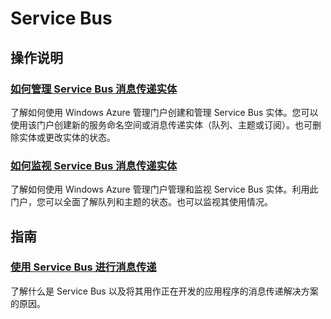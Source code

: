<div class="dev-center" style="margin-top: 25px;">
<h1>Service Bus</h1>
<div style="display:none" class="hero">
<h1>提供针对基于云的服务和应用程序的安全和标识管理。</h1>
<div style="cursor: pointer; background-image: url('/media/manage_generic.png')!important;" class="video" onclick="document.location.href='http://go.microsoft.com/fwlink/p/?LinkID=256437'"><span class="icon">播放视频</span></div>
<div class="left-cont"><br />
<h2>观看该视频以了解有关现在可使用的 Windows Azure Active Directory 功能的更多信息。</h2>
<br /><br /><a href="https://manage.windowsazure.cn" class="site-arrowlink-dev">登录到管理门户<br /></a></div>
</div>
<div class="dev-articles">
<h2>操作说明</h2>
<div class="article green">
<h3><a href="/zh-cn/manage/services/service-bus/manage-service-bus-messaging-entities/">如何管理 Service Bus 消息传递实体 </a></h3>
<p>了解如何使用 Windows Azure 管理门户创建和管理 Service Bus 实体。您可以使用该门户创建新的服务命名空间或消息传递实体（队列、主题或订阅）。也可删除实体或更改实体的状态。</p>
</div>
<div class="article red">
<h3><a href="/zh-cn/manage/services/service-bus/monitor-service-bus-messaging-entities/">如何监视 Service Bus 消息传递实体 </a></h3>
<p>了解如何使用 Windows Azure 管理门户管理和监视 Service Bus 实体。利用此门户，您可以全面了解队列和主题的状态。也可以监视其使用情况。</p>
</div>
<h2>指南</h2>
<div class="article green">
<h3><a href="/zh-cn/develop/net/fundamentals/hybrid-solutions/">使用 Service Bus 进行消息传递</a></h3>
<p>了解什么是 Service Bus 以及将其用作正在开发的应用程序的消息传递解决方案的原因。</p>
</div>
</div>
</div>